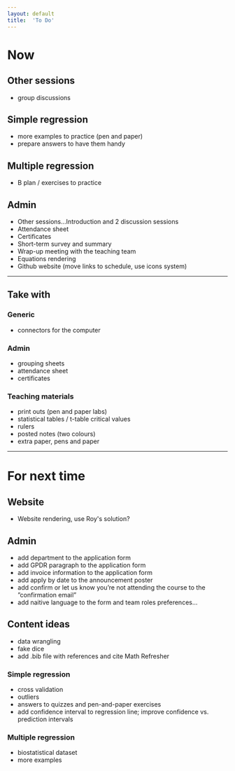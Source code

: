```yaml
---
layout: default
title:  'To Do'
---
```


# Now

## Other sessions
- group discussions

## Simple regression
- more examples to practice (pen and paper)
- prepare answers to have them handy

## Multiple regression
- B plan / exercises to practice

## Admin
- Other sessions...Introduction and 2 discussion sessions
- Attendance sheet
- Certificates
- Short-term survey and summary
- Wrap-up meeting with the teaching team
- Equations rendering
- Github website (move links to schedule, use icons system)

---------
## Take with

### Generic
- connectors for the computer

### Admin
- grouping sheets
- attendance sheet
- certificates

### Teaching materials
- print outs (pen and paper labs)
- statistical tables / t-table critical values
- rulers
- posted notes (two colours)
- extra paper, pens and paper

------

# For next time

## Website
- Website rendering, use Roy's solution?

## Admin
- add department to the application form
- add GPDR paragraph to the application form
- add invoice information to the application form
- add apply by date to the announcement poster
- add confirm or let us know you’re not attending the course to the ”confirmation email”
- add naitive language to the form and team roles preferences...

## Content ideas
- data wrangling
- fake dice  
- add .bib file with references and cite Math Refresher

###  Simple regression
- cross validation
- outliers
- answers to quizzes and pen-and-paper exercises
- add confidence interval to regression line; improve confidence vs. prediction intervals

###  Multiple regression
- biostatistical dataset
- more examples
